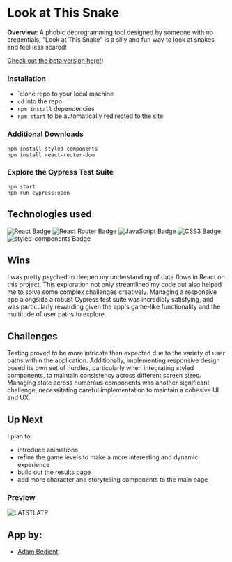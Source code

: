 # Look at This Snake
**Overview:**
A phobic deprogramming tool designed by someone with no credentials, "Look at This Snake" is a silly and fun way to look at snakes and feel less scared!

[Check out the beta version here!](https://look-at-this-snake-v2.vercel.app/))

###  Installation
- `clone repo to your local machine
- `cd` into the repo
- `npm install` dependencies
- `npm start` to be automatically redirected to the site


### Additional Downloads
```
npm install styled-components
npm install react-router-dom
```

### Explore the Cypress Test Suite
```
npm start
npm run cypress:open
```


## Technologies used
![React Badge](https://img.shields.io/badge/React-61DAFB?logo=react&logoColor=000&style=for-the-badge) ![React Router Badge](https://img.shields.io/badge/React%20Router-CA4245?logo=reactrouter&logoColor=fff&style=for-the-badge) ![JavaScript Badge](https://img.shields.io/badge/JavaScript-F7DF1E?logo=javascript&logoColor=000&style=for-the-badge) ![CSS3 Badge](https://img.shields.io/badge/CSS3-1572B6?logo=css3&logoColor=fff&style=for-the-badge) ![styled-components Badge](https://img.shields.io/badge/styled--components-DB7093?logo=styledcomponents&logoColor=fff&style=for-the-badge)


## Wins
I was pretty psyched to deepen my understanding of data flows in React on this project. This exploration not only streamlined my code but also helped me to solve some complex challenges creatively. Managing a responsive app alongside a robust Cypress test suite was incredibly satisfying, and was particularly rewarding given the app's game-like functionality and the multitude of user paths to explore.

## Challenges

Testing proved to be more intricate than expected due to the variety of user paths within the application. Additionally, implementing responsive design posed its own set of hurdles, particularly when integrating styled components, to maintain consistency across different screen sizes. Managing state across numerous components was another significant challenge, necessitating careful implementation to maintain a cohesive UI and UX.

## Up Next 
I plan to:
- introduce animations
- refine the game levels to make a more interesting and dynamic experience
- build out the results page
- add more character and storytelling components to the main page



### Preview
![LATSTLATP](https://github.com/cOdeBedient/look-at-this-snake/assets/144140381/74aa48e1-4846-43e7-9eba-433813a6007e)



## App by: 
- [Adam Bedient](https://github.com/cOdeBedient)
